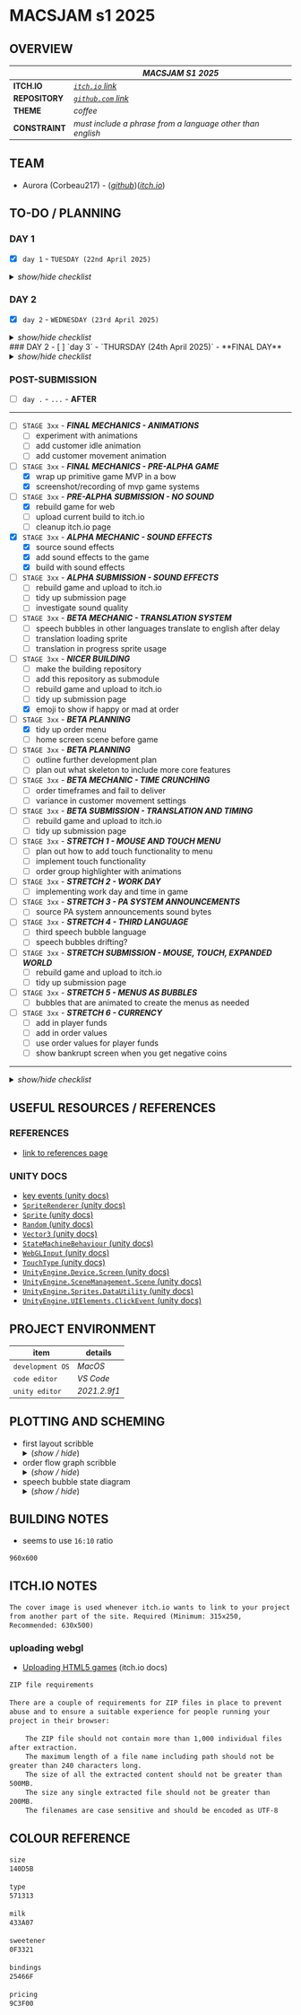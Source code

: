 # MACSJAM s1 2025

## OVERVIEW

|  | *MACSJAM S1 2025* |
| --- | --- |
| **ITCH.IO** | *[`itch.io` link](https://itch.io/jam/macsjam-semester-1-2025)* |
| **REPOSITORY** | *[`github.com` link](https://itch.io/jam/macsjam-semester-1-2025)* |
| **THEME** | *coffee* |
| **CONSTRAINT** | *must include a phrase from a language other than english* |

## TEAM

* Aurora (Corbeau217) - (*[github](https://github.com/corbeau217)*)(*[itch.io](https://corbeau217.itch.io/)*)

## TO-DO / PLANNING

### DAY 1
- [x] `day 1` - `TUESDAY (22nd April 2025)`

<details><summary><i>show/hide checklist</i></summary>

---
- [x] `STAGE 001` - ***GAME PRELIMINARY DESIGN AND RESEARCH***
    - [x] brainstorm game ideas
    - [x] add theme and constraint to readme
- [x] `STAGE 002` - ***INITIAL GAME DOCUMENTATION***
    - [x] create `/docs/readme.md`
    - [x] fill out base skeleton for `/docs/readme.md`
    - [x] add elements to the to-do section
    - [x] first draft of game development roadmap
    - [x] add team contacts and project references
- [x] `STAGE 003` - ***MORE EARLY GAME RESEARCH***
    - [x] experiment with unity to identify which features to use or move to later
    - [x] create/source primitive game objects
- [x] `STAGE 004` - ***MORE EARLY GAME DOCUMENTATION***
    - [x] sketch primitive interface
    - [x] draw coffee machine
- [x] `STAGE 005` - ***PRE-ALPHA GAME DEVELOPMENT***
    - [x] add coffee machine object
    - [x] add placeholder customer sprites
    - [x] customer manager script delegates the state of customers
    - [x] customer object script handles moving around the scene
    - [x] customer object knows when they leave the scene
- [x] `STAGE 006` - ***INPUT KNOWABLES***
    - [x] experiment with keyboard input
    - [x] player object can detect input
    - [x] player object can tell the customer their order is done
    - [x] input timeout script
- [x] `STAGE 007` - ***SPEECH BUBBLES***
    - [x] draw speech bubbles
    - [x] add customer speech bubbles
    - [x] put text in them
    - [x] speech bubbles show / hide
    - [x] customer detects proximity to ordering marker 
- [x] `STAGE 008` - ***PROGRESS UPDATE***
    - [x] screenshot of not working scene
    - [x] recording showing input/customer state/input timeout working
- [x] `STAGE 009` - ***MORE SPRITES***
    - [x] draw up order menu sprite
    - [x] draw some customer sprites
    - [x] draw winning medal sprite
---

</details>


### DAY 2
- [x] `day 2` - `WEDNESDAY (23rd April 2025)`

<details><summary><i>show/hide checklist</i></summary>

---
- [x] `STAGE 101` - ***DESIGN AND DOCUMENTING***
    - [x] research `SpriteRenderer` scripting
    - [x] cleanup order menu sprite to use masks for colouring
    - [x] cleanup speech bubble sprites to be masks for colouring
    - [x] cleanup TODO based on time remaining
    - [x] add missing tasks in TODO section
    - [x] move unecessary features to stretch goals
- [x] `STAGE 102` - ***LIGHT TASK - USING MORE SPRITES***
    - [x] add order menu sprites to scene
    - [x] add location marker layer
    - [x] location marker layer culled from camera
    - [x] using sprite layers for draw ordering
    - [x] add customer sprites to scene
    - [x] customer sprites now randomised from list
- [x] `STAGE 103` - ***CORE MECHANIC - INPUT USAGE***
    - [x] add in the new sweetener option
    - [x] fixing bug with customers sometimes returning too fast
    - [x] scribble ideas for flow chart
    - [x] scribble ideas for coffee order states
    - [x] placeholder order option selection sprites as flow graph
    - [x] create states for coffee machine system
    - [x] detect input to make order selections
    - [x] have graph sprites hide to show order
    - [x] confirm order making is working
- [x] `STAGE 104` - ***INITIAL BUILD - SUBMIT EARLY GAME***
    - [x] added no sugar option to current speech bubble style
    - [x] make node key sprites
    - [x] add sprites to scene
    - [x] moving flow graph scripts to scripts folder
    - [x] fixing order match bug
    - [x] fixing initial orders not randomised
    - [x] attempt to build to webgl
    - [x] use a non-square sprite for location markers
    - [x] tweak scene to fit 16:10 viewing ratio
    - [x] upload current build to itch.io
    - [x] minimalist itch.io page
    - [x] explored itch.io settings and made ready
- [x] `STAGE 105` - ***LIGHT TASK - BUBBLES BETTER***
    - [x] change speech bubble manager to swap sprites instead of objects
    - [x] add new speech bubble style to the scene
    - [x] speech bubble frame redesign
    - [x] match colours for speech bubbles and order icons
    - [x] add colour hex values to readme
---

</details>
### DAY 2
- [ ] `day 3` - `THURSDAY (24th April 2025)` - **FINAL DAY**

<details><summary><i>show/hide checklist</i></summary>

---
- [x] `STAGE 201` - ***CORE MECHANIC - CONSTRAINT USAGE***
    - [x] add sprites for french mutterings
    - [x] add alternative speech bubble collection
    - [x] when current orderer, rudely interrupt and swap bubble to order
    - [x] otherwise, mutter random french/english sentences
    - [x] removed the pesky `.DS_Store` file from repo
    - [x] adding screenshots/clips to documentation
- [x] `STAGE 202` - ***REBUILD AND SUBMIT***
    - [x] rebuild game for web
    - [x] upload current build to itch.io
- [x] `STAGE 202` - ***CORE MECHANIC - HAPPY SAD EMOJI 3 STRIKES***
    - [x] detecting order's error count
    - [x] track order error count 
    - [x] track successful order count 
- [ ] `STAGE 203` - ***CORE MECHANIC - MENUS***
    - [x] press tab to show order menu reference
    - [ ] home screen scene before game
    - [x] game detects win state when 10 successful orders
    - [x] game detects loss state when 4 order mistakes
    - [x] win screen shown on win state
    - [x] loss screen shown on loss state
- [x] `STAGE 202` - ***REBUILD AND SUBMIT***
    - [x] rebuild game for web
    - [x] upload current build to itch.io
- [x] `STAGE 206` - ***LIGHT TASK - IMPROVED MOVEMENT***
    - [x] using move towards for customer stepping back
    - [x] backwards movement speed
- [x] `STAGE 204` - ***LIGHT TASK - GAME STATUS***
    - [x] coffee machine blips for bad order count
    - [x] coffee machine screen shows successful orders
---

</details>

### POST-SUBMISSION 
- [ ] `day .` - `...` - **AFTER**
---
- [ ] `STAGE 3xx` - ***FINAL MECHANICS - ANIMATIONS***
    - [ ] experiment with animations
    - [ ] add customer idle animation
    - [ ] add customer movement animation
- [ ] `STAGE 3xx` - ***FINAL MECHANICS - PRE-ALPHA GAME***
    - [x] wrap up primitive game MVP in a bow
    - [x] screenshot/recording of mvp game systems
- [ ] `STAGE 3xx` - ***PRE-ALPHA SUBMISSION - NO SOUND***
    - [x] rebuild game for web
    - [ ] upload current build to itch.io
    - [ ] cleanup itch.io page
- [x] `STAGE 3xx` - ***ALPHA MECHANIC - SOUND EFFECTS***
    - [x] source sound effects
    - [x] add sound effects to the game
    - [x] build with sound effects
- [ ] `STAGE 3xx` - ***ALPHA SUBMISSION - SOUND EFFECTS***
    - [ ] rebuild game and upload to itch.io
    - [ ] tidy up submission page
    - [ ] investigate sound quality
- [ ] `STAGE 3xx` - ***BETA MECHANIC - TRANSLATION SYSTEM***
    - [ ] speech bubbles in other languages translate to english after delay
    - [ ] translation loading sprite
    - [ ] translation in progress sprite usage
- [ ] `STAGE 3xx` - ***NICER BUILDING***
    - [ ] make the building repository
    - [ ] add this repository as submodule
    - [ ] rebuild game and upload to itch.io
    - [ ] tidy up submission page
    - [x] emoji to show if happy or mad at order
- [ ] `STAGE 3xx` - ***BETA PLANNING***
    - [x] tidy up order menu
    - [ ] home screen scene before game
- [ ] `STAGE 3xx` - ***BETA PLANNING***
    - [ ] outline further development plan
    - [ ] plan out what skeleton to include more core features
- [ ] `STAGE 3xx` - ***BETA MECHANIC - TIME CRUNCHING***
    - [ ] order timeframes and fail to deliver
    - [ ] variance in customer movement settings
- [ ] `STAGE 3xx` - ***BETA SUBMISSION - TRANSLATION AND TIMING***
    - [ ] rebuild game and upload to itch.io
    - [ ] tidy up submission page
- [ ] `STAGE 3xx` - ***STRETCH 1 - MOUSE AND TOUCH MENU***
    - [ ] plan out how to add touch functionality to menu
    - [ ] implement touch functionality
    - [ ] order group highlighter with animations
- [ ] `STAGE 3xx` - ***STRETCH 2 - WORK DAY***
    - [ ] implementing work day and time in game
- [ ] `STAGE 3xx` - ***STRETCH 3 - PA SYSTEM ANNOUNCEMENTS***
    - [ ] source PA system announcements sound bytes
- [ ] `STAGE 3xx` - ***STRETCH 4 - THIRD LANGUAGE***
    - [ ] third speech bubble language
    - [ ] speech bubbles drifting?
- [ ] `STAGE 3xx` - ***STRETCH SUBMISSION - MOUSE, TOUCH, EXPANDED WORLD***
    - [ ] rebuild game and upload to itch.io
    - [ ] tidy up submission page
- [ ] `STAGE 3xx` - ***STRETCH 5 - MENUS AS BUBBLES***
    - [ ] bubbles that are animated to create the menus as needed
- [ ] `STAGE 3xx` - ***STRETCH 6 - CURRENCY***
    - [ ] add in player funds
    - [ ] add in order values
    - [ ] use order values for player funds
    - [ ] show bankrupt screen when you get negative coins
---

<details><summary><i>show/hide checklist</i></summary>
</details>


## USEFUL RESOURCES / REFERENCES

### REFERENCES

* [link to references page](/docs/sentence_source_images/readme.md)

### UNITY DOCS

* [key events (unity docs)](https://docs.unity3d.com/ScriptReference/Event-keyCode.html)
* [`SpriteRenderer` (unity docs)](https://docs.unity3d.com/2021.2/Documentation/ScriptReference/SpriteRenderer.html)
* [`Sprite` (unity docs)](https://docs.unity3d.com/2021.2/Documentation/ScriptReference/Sprite.html)
* [`Random` (unity docs)](https://docs.unity3d.com/2021.2/Documentation/ScriptReference/Random.html)
* [`Vector3` (unity docs)](https://docs.unity3d.com/2021.2/Documentation/ScriptReference/Vector3.html)
* [`StateMachineBehaviour` (unity docs)](https://docs.unity3d.com/2021.2/Documentation/ScriptReference/StateMachineBehaviour.html)
* [`WebGLInput` (unity docs)](https://docs.unity3d.com/2021.2/Documentation/ScriptReference/WebGLInput.html)
* [`TouchType` (unity docs)](https://docs.unity3d.com/2021.2/Documentation/ScriptReference/TouchType.html)
* [`UnityEngine.Device.Screen` (unity docs)](https://docs.unity3d.com/2021.2/Documentation/ScriptReference/Device.Screen.html)
* [`UnityEngine.SceneManagement.Scene` (unity docs)](https://docs.unity3d.com/2021.2/Documentation/ScriptReference/SceneManagement.Scene.html)
* [`UnityEngine.Sprites.DataUtility` (unity docs)](https://docs.unity3d.com/2021.2/Documentation/ScriptReference/Sprites.DataUtility.html)
* [`UnityEngine.UIElements.ClickEvent` (unity docs)](https://docs.unity3d.com/2021.2/Documentation/ScriptReference/UIElements.ClickEvent.html)

## PROJECT ENVIRONMENT

| **item** | **details** |
| --- | --- |
| `development OS` | *MacOS* |
| `code editor` | *VS Code* |
| `unity editor` | *2021.2.9f1* |


## PLOTTING AND SCHEMING

<ul>
    <li>first layout scribble
<details><summary>(<i>show / hide</i>)</summary>
        
![scribble](/docs/planning_scribbles/first_layout_scribble.jpg)

</details>
    </li>
    <li>order flow graph scribble
<details><summary>(<i>show / hide</i>)</summary>
        
![scribble](/docs/planning_scribbles/order_flow_graph_scribble.png)

</details>
    </li>
    <li>speech bubble state diagram
<details><summary>(<i>show / hide</i>)</summary>
        
![scribble](/docs/planning_scribbles/speech_bubble_state.png)

</details>
    </li>
</ul>

## BUILDING NOTES

* seems to use `16:10` ratio
```
960x600
```


## ITCH.IO NOTES

```
The cover image is used whenever itch.io wants to link to your project from another part of the site. Required (Minimum: 315x250, Recommended: 630x500)
```

### uploading webgl

* [Uploading HTML5 games](https://itch.io/docs/creators/html5) (itch.io docs)

```
ZIP file requirements

There are a couple of requirements for ZIP files in place to prevent abuse and to ensure a suitable experience for people running your project in their browser:

    The ZIP file should not contain more than 1,000 individual files after extraction.
    The maximum length of a file name including path should not be greater than 240 characters long.
    The size of all the extracted content should not be greater than 500MB.
    The size any single extracted file should not be greater than 200MB.
    The filenames are case sensitive and should be encoded as UTF-8
```

## COLOUR REFERENCE

```
size
140D5B

type
571313

milk
433A07

sweetener
0F3321

bindings
25466F

pricing
9C3F00
```